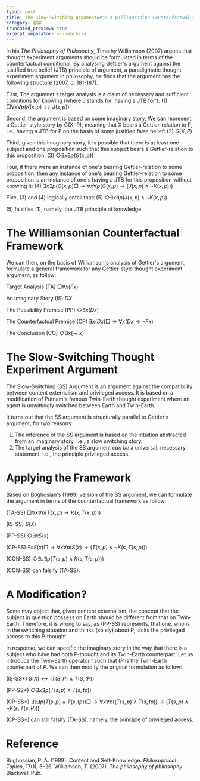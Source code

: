 ```yaml
---
lyout: post
title: The Slow-Switching Argument&#58 A Williamsonian Counterfactual Analysis
category: 哲学
truncated_preview: true
excerpt_separator: <!--more-->
---
```


<head>
    <script src="https://cdn.mathjax.org/mathjax/latest/MathJax.js?config=TeX-AMS-MML_HTMLorMML" type="text/javascript"></script>
    <script type="text/x-mathjax-config">
        MathJax.Hub.Config({
            tex2jax: {
            skipTags: ['script', 'noscript', 'style', 'textarea', 'pre'],
            inlineMath: [['$','$']]
            }
        });
    </script>
</head>

In his *The Philosophy of Philosophy*, Timothy Williamson (2007) argues that thought experiment arguments should be formulated in terms of the counterfactual conditional. By analysing Gettier's argument against the justified true belief (JTB) principle of argument, a paradigmatic thought experiment argument in philosophy, he finds that the argument has the following structure (2007, p. 181-187).

<!--more-->

First, The argumnet's target analysis is a claim of necessary and sufficient conditions for knowing (where $J$ stands for 'having a JTB for'):
(1) $\Box \forall x \forall p(K(x, p) \leftrightarrow J(x, p))$

Second, the argument is based on some imaginary story,  We can represent a Gettier-style story by G(X, P), meaning that X bears a Gettier-relation to P, i.e., having a JTB for P on the basis of some justified false belief:
(2) $G(X, P)$

Third, given this imaginary story, it is possible that there is at least one subject and one proposition such that this subject bears a Gettier-relation to this proposition:
(3) $\Diamond \exists x \exists p (G(x, p))$

Four, if there were an instance of one's bearing Gettier-relation to some proposition, then any instance of one's bearing Gettier-relation to some proposition is an instance of one's having a JTB for this proposition without knowing it:
(4) $\exists x \exists p (G(x, p) \Box \rightarrow \forall x \forall p (G(x, p) \rightarrow (J( x, p) \land \neg K(x, p)))$

Five, (3) and (4) logically entail that:
(5) $\Diamond \exists x \exists p (J(x, p) \land \neg K(x, p))$

(5) falsifies (1), namely, the JTB principle of knowledge.

# The Williamsonian Counterfactual Framework
We can then, on the basis of Williamson's analysis of Gettier's argument, formulate a general framework for any Gettier-style thought experiment argument, as follow:

Target Analysis (TA)
$\Box \forall x (Fx)$

An Imaginary Story (IS)
$DX$

The Possibility Premise (PP)
$\Diamond \exists x(Dx)$

The Counterfactual Premise (CP)
$\exists x(Dx) \Box \rightarrow \forall x(Dx \rightarrow \neg Fx)$

The Conclusion (CO)
$\Diamond \exists x(\neg Fx)$

# The Slow-Switching Thought Experiment Argument
The Slow-Switching (SS) Argument is an argument against the compatibility between content externalism and privileged access. It is based on a modification of Putnam's famous Twin-Earth thought experiment where an agent is unwittingly switched between Earth and Twin-Earth. 

It turns out that the SS argument is structurally parallel to Gettier's argument, for two reasons:
1. The inference of the SS argument is based on the intuition abstracted from an imaginary story, i.e., a slow switching story.
2. The target analysis of the SS argument *can be* a universal, necessary statement, i.e., the principle privileged access.

# Applying the Framework
Based on Boghosian's (1989) version of the SS argument, we can formulate the argument in terms of the counterfactual framework as follow:

(TA-SS)
$\Box \forall x \forall p (T(x, p) \rightarrow K(x, T(x, p)))$

(IS-SS)
$S(X)$

(PP-SS)
$\Diamond \exists x S(x)$

(CP-SS)
$\exists s S(x) \Box \rightarrow \forall x \forall p (S(x) \rightarrow (T(s, p) \land \neg K(s, T(s, p)))$

(CON-SS)
$\Diamond \exists s \exists p (T(s, p) \land K(s, T(s, p)))$

(CON-SS) can falsify (TA-SS).

# A Modification?
Some may object that, given content externalism, the concept that the subject in question possess on Earth should be different from that on Twin-Earth. Therefore, it is wrong to say, as (PP-SS) represents, that one, who is in the switching situation and thinks (solely) about P, lacks the privileged access to this P-thought.

In response, we can specific the imaginary story in the way that there is a subject who have had both P-thought and its Twin-Earth counterpart. Let us introduce the Twin-Earth operator $t$ such that $tP$ is the Twin-Earth counterpart of $P$. We can then modify the original formulation as follow: 

(IS-SS*)
$S(X) \leftrightarrow (T(S, P) \land T(S, tP))$

(PP-SS*)
$\Diamond \exists x \exists p (T(s, p) \land T(s, tp))$

(CP-SS*)
$\exists s \exists p(T(s, p) \land T(s, tp)) \Box \rightarrow \forall x \forall p ((T(s, p) \land T(s, tp)) \rightarrow (T(s, p) \land \neg K(s, T(s, P)))$

(CP-SS*) can still falsify (TA-SS), namely, the principle of privileged access.

# Reference
Boghossian, P. A. (1989). Content and Self-Knowledge. *Philosophical Topics*, 17(1), 5–26.
Williamson, T. (2007). *The philosophy of philosophy*. Blackwell Pub.

